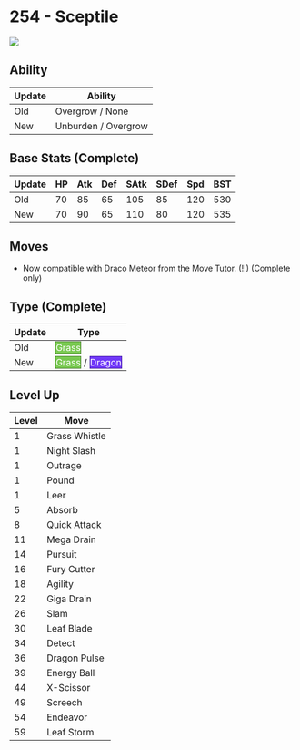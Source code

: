 # 254 - Sceptile
![][254]

## Ability

Update | Ability
---    | ---
Old    | Overgrow / None
New    | Unburden / Overgrow

## Base Stats (Complete)

Update | HP | Atk | Def | SAtk | SDef | Spd | BST
---    | ---| --- | --- | ---  | ---  | --- | ---
Old    | 70 |  85 |  65 |  105  |  85  |  120  |  530
New    | 70 |  90 |  65 |  110  |  80  |  120  |  535

## Moves

 - Now compatible with Draco Meteor from the Move Tutor. (!!) (Complete only)

## Type (Complete)

Update | Type
---    | ---
Old    | <span style="color:white; background:#78C850; border: 1px solid #4E8234">Grass</span>
New    | <span style="color:white; background:#78C850; border: 1px solid #4E8234">Grass</span> / <span style="color:white; background:#7038F8; border: 1px solid #4924A1">Dragon</span>

## Level Up

Level | Move
---   | ---
  1   | Grass Whistle
  1   | Night Slash
  1   | Outrage
  1   | Pound
  1   | Leer
  5   | Absorb
  8   | Quick Attack
 11   | Mega Drain
 14   | Pursuit
 16   | Fury Cutter
 18   | Agility
 22   | Giga Drain
 26   | Slam
 30   | Leaf Blade
 34   | Detect
 36   | Dragon Pulse
 39   | Energy Ball
 44   | X-Scissor
 49   | Screech
 54   | Endeavor
 59   | Leaf Storm



[254]: ../img/pokemon/254.png
